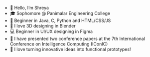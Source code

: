 - 👋 Hello, I’m Shreya
- 🎓 Sophomore @ Panimalar Engineering College
- 🌱 Beginner in Java, C, Python and HTML/CSS/JS
- 🩷 I love 3D designing in Blender
- 💻 Beginner in UI/UX designing in Figma
- 📑 I have presented two conference papers at the 7th International Conference on Intelligence Computing (IConIC)
- 📍 I love turning innovative ideas into functional prototypes!

<!---
Shreya3145/Shreya3145 is a ✨ special ✨ repository because its `README.md` (this file) appears on your GitHub profile.
You can click the Preview link to take a look at your changes.
--->
